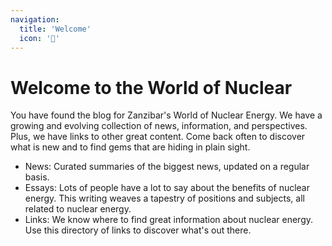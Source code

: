 ```yaml
---
navigation:
  title: 'Welcome'
  icon: '🏡'
---
```


# Welcome to the World of Nuclear

You have found the blog for Zanzibar's World of Nuclear Energy. We have a growing and evolving collection of news, information, and perspectives. Plus, we have links to other great content. Come back often to discover what is new and to find gems that are hiding in plain sight.

- News: Curated summaries of the biggest news, updated on a regular basis. 
- Essays: Lots of people have a lot to say about the benefits of nuclear energy. This writing weaves a tapestry of positions and subjects, all related to nuclear energy.
- Links: We know where to find great information about nuclear energy. Use this directory of links to discover what's out there.
